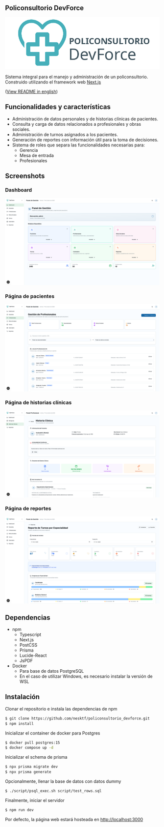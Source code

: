 ## Policonsultorio DevForce
![logo](./img/logo-devforce.png)

Sistema integral para el manejo y administración de un policonsultorio. Construido utilizando
el framework web [Next.js](https://nextjs.org)

([View README in english](./README_en.md))

## Funcionalidades y características
- Administración de datos personales y de historias clínicas de pacientes.
- Consulta y carga de datos relacionados a profesionales y obras sociales.
- Administración de turnos asignados a los pacientes.
- Generación de reportes con información útil para la toma de decisiones.
- Sistema de roles que separa las funcionalidades necesarias para:
    - Gerencia
    - Mesa de entrada
    - Profesionales

## Screenshots
### Dashboard
![Dashboard](./img/dashboard.png)

### Página de pacientes
![Patients](./img/patients.png)

### Página de historias clínicas
![Histories](./img/histories.png)

### Página de reportes
![Reports](./img/reports.png)

## Dependencias
- npm
    - Typescript
    - Next.js
    - PostCSS
    - Prisma
    - Lucide-React
    - JsPDF
- Docker
    - Para base de datos PostgreSQL
    - En el caso de utilizar Windows, es necesario instalar la versión de WSL

## Instalación
Clonar el repositorio e instala las dependencias de npm
```sh
$ git clone https://github.com/nesktf/policonsultorio_devforce.git
$ npm install
```

Inicializar el container de docker para Postgres
```sh
$ docker pull postgres:15
$ docker compose up -d
```

Inicializar el schema de prisma
```sh
$ npx prisma migrate dev
$ npx prisma generate
```

Opcionalmente, llenar la base de datos con datos dummy
```sh
$ ./script/psql_exec.sh script/test_rows.sql
```

Finalmente, iniciar el servidor
```sh
$ npm run dev
```

Por defecto, la página web estará hosteada en [http://localhost:3000](http://localhost:3000)
